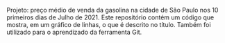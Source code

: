 Projeto: preço médio de venda da gasolina na cidade de São Paulo nos 10 primeiros dias de Julho de 2021.
Este repositório contém um código que mostra, em um gráfico de linhas, o que é descrito no título. Também foi utilizado para o aprendizado da ferramenta Git.
